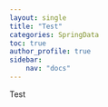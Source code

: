 ```yaml
---
layout: single
title: "Test"
categories: SpringData
toc: true
author_profile: true
sidebar:
    nav: "docs"
---
```



Test
